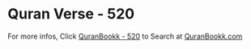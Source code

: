 # Quran Verse - 520 

For more infos, Click [QuranBookk - 520](https://www.quranbookk.com/quran/search?q=520) to Search at [QuranBookk.com](http://quranbookk.com/)